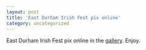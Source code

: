 ```yaml
---
layout: post
title: 'East Durham Irish Fest pix online'
category: uncategorized
---
```


East Durham Irish Fest pix online in the <a href="gallery.aspx">gallery</a>.  Enjoy.
